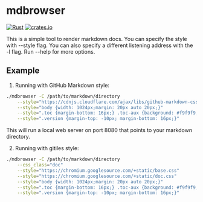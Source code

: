 # mdbrowser

[![Rust](https://github.com/yaozongyou/mdbrowser/actions/workflows/rust.yml/badge.svg)](https://github.com/yaozongyou/mdbrowser/actions/workflows/rust.yml)
[![crates.io](https://img.shields.io/crates/v/mdbrowser)](https://crates.io/crates/mdbrowser)

This is a simple tool to render markdown docs. You can specify the style with
--style flag.  You can also specify a different listening address with the -l
flag.  Run --help for more options.

## Example

1. Running with GitHub Markdown style:
```bash
./mdbrowser -C /path/to/markdown/directory                                                           \
    --style="https://cdnjs.cloudflare.com/ajax/libs/github-markdown-css/4.0.0/github-markdown.css"   \
    --style="body {width: 1024px;margin: 20px auto 20px;}"                                           \
    --style=".toc {margin-bottom: 16px;} .toc-aux {background: #f9f9f9; border: 1px solid #f2f2f2}"  \
    --style=".version {margin-top: -10px; margin-bottom: 16px;}"
```
This will run a local web server on port 8080 that points to your markdown directory.

2. Running with gitiles style:
```bash
./mdbrowser -C /path/to/markdown/directory                                                           \
    --css_class="doc"                                                                                \
    --style="https://chromium.googlesource.com/+static/base.css"                                     \
    --style="https://chromium.googlesource.com/+static/doc.css"                                      \
    --style="body {width: 1024px;margin: 20px auto 20px;}"                                           \
    --style=".toc {margin-bottom: 16px;} .toc-aux {background: #f9f9f9; border: 1px solid #f2f2f2}"  \
    --style=".version {margin-top: -10px; margin-bottom: 16px;}"
```
